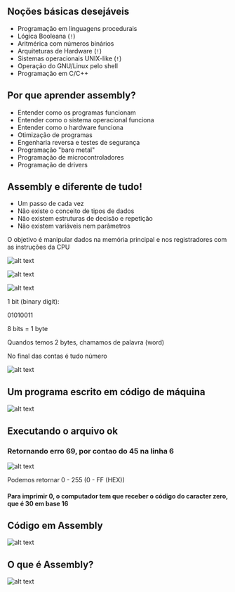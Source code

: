 ## Noções básicas desejáveis
- Programação em linguagens procedurais
- Lógica Booleana (`!`)
- Aritmérica com números binários
- Arquiteturas de Hardware (`!`)
- Sistemas operacionais UNIX-like (`!`)
- Operação do GNU/Linux pelo shell
- Programação em C/C++

## Por que aprender assembly?
- Entender como os programas funcionam
- Entender como o sistema operacional funciona
- Entender como o hardware funciona
- Otimização de programas
- Engenharia reversa e testes de segurança
- Programação "bare metal"
- Programação de microcontroladores
- Programação de drivers

## Assembly e diferente de tudo!
- Um passo de cada vez
- Não existe o conceito de tipos de dados
- Não existem estruturas de decisão e repetição
- Não existem variáveis nem parâmetros

O objetivo é manipular dados na memória principal e nos registradores com as instruções da CPU

![alt text](./images/image.png)

![alt text](./images/image2.png)

![alt text](./images/image3.png)

1 bit (binary digit):

01010011

8 bits = 1 byte

Quandos temos 2 bytes, chamamos de palavra (word)

No final das contas é tudo número

![alt text](./images/image4.png)

## Um programa escrito em código de máquina

![alt text](./images/image5.png)

## Executando o arquivo ok

### Retornando erro 69, por contao do 45 na linha 6

![alt text](./images/image6.png)

Podemos retornar 0 - 255 (0 - FF (HEX))

#### Para imprimir 0, o computador tem que receber o código do caracter zero, que é 30 em base 16

## Código em Assembly

![alt text](./images/image7.png)

## O que é Assembly?

![alt text](./images/image8.png)
